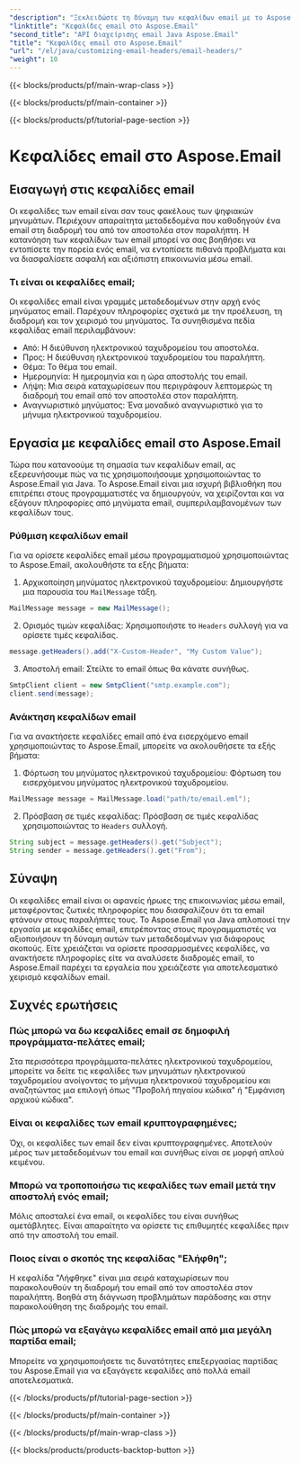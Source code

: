 ```yaml
---
"description": "Ξεκλειδώστε τη δύναμη των κεφαλίδων email με το Aspose.Email για Java. Μάθετε πώς να ορίζετε και να ανακτάτε κεφαλίδες email χωρίς κόπο."
"linktitle": "Κεφαλίδες email στο Aspose.Email"
"second_title": "API διαχείρισης email Java Aspose.Email"
"title": "Κεφαλίδες email στο Aspose.Email"
"url": "/el/java/customizing-email-headers/email-headers/"
"weight": 10
---
```


{{< blocks/products/pf/main-wrap-class >}}

{{< blocks/products/pf/main-container >}}

{{< blocks/products/pf/tutorial-page-section >}}

# Κεφαλίδες email στο Aspose.Email


## Εισαγωγή στις κεφαλίδες email

Οι κεφαλίδες των email είναι σαν τους φακέλους των ψηφιακών μηνυμάτων. Περιέχουν απαραίτητα μεταδεδομένα που καθοδηγούν ένα email στη διαδρομή του από τον αποστολέα στον παραλήπτη. Η κατανόηση των κεφαλίδων των email μπορεί να σας βοηθήσει να εντοπίσετε την πορεία ενός email, να εντοπίσετε πιθανά προβλήματα και να διασφαλίσετε ασφαλή και αξιόπιστη επικοινωνία μέσω email.

### Τι είναι οι κεφαλίδες email;

Οι κεφαλίδες email είναι γραμμές μεταδεδομένων στην αρχή ενός μηνύματος email. Παρέχουν πληροφορίες σχετικά με την προέλευση, τη διαδρομή και τον χειρισμό του μηνύματος. Τα συνηθισμένα πεδία κεφαλίδας email περιλαμβάνουν:

- Από: Η διεύθυνση ηλεκτρονικού ταχυδρομείου του αποστολέα.
- Προς: Η διεύθυνση ηλεκτρονικού ταχυδρομείου του παραλήπτη.
- Θέμα: Το θέμα του email.
- Ημερομηνία: Η ημερομηνία και η ώρα αποστολής του email.
- Λήψη: Μια σειρά καταχωρίσεων που περιγράφουν λεπτομερώς τη διαδρομή του email από τον αποστολέα στον παραλήπτη.
- Αναγνωριστικό μηνύματος: Ένα μοναδικό αναγνωριστικό για το μήνυμα ηλεκτρονικού ταχυδρομείου.

## Εργασία με κεφαλίδες email στο Aspose.Email

Τώρα που κατανοούμε τη σημασία των κεφαλίδων email, ας εξερευνήσουμε πώς να τις χρησιμοποιήσουμε χρησιμοποιώντας το Aspose.Email για Java. Το Aspose.Email είναι μια ισχυρή βιβλιοθήκη που επιτρέπει στους προγραμματιστές να δημιουργούν, να χειρίζονται και να εξάγουν πληροφορίες από μηνύματα email, συμπεριλαμβανομένων των κεφαλίδων τους.

### Ρύθμιση κεφαλίδων email

Για να ορίσετε κεφαλίδες email μέσω προγραμματισμού χρησιμοποιώντας το Aspose.Email, ακολουθήστε τα εξής βήματα:

1. Αρχικοποίηση μηνύματος ηλεκτρονικού ταχυδρομείου: Δημιουργήστε μια παρουσία του `MailMessage` τάξη.

```java
MailMessage message = new MailMessage();
```

2. Ορισμός τιμών κεφαλίδας: Χρησιμοποιήστε το `Headers` συλλογή για να ορίσετε τιμές κεφαλίδας.

```java
message.getHeaders().add("X-Custom-Header", "My Custom Value");
```

3. Αποστολή email: Στείλτε το email όπως θα κάνατε συνήθως.

```java
SmtpClient client = new SmtpClient("smtp.example.com");
client.send(message);
```

### Ανάκτηση κεφαλίδων email

Για να ανακτήσετε κεφαλίδες email από ένα εισερχόμενο email χρησιμοποιώντας το Aspose.Email, μπορείτε να ακολουθήσετε τα εξής βήματα:

1. Φόρτωση του μηνύματος ηλεκτρονικού ταχυδρομείου: Φόρτωση του εισερχόμενου μηνύματος ηλεκτρονικού ταχυδρομείου.

```java
MailMessage message = MailMessage.load("path/to/email.eml");
```

2. Πρόσβαση σε τιμές κεφαλίδας: Πρόσβαση σε τιμές κεφαλίδας χρησιμοποιώντας το `Headers` συλλογή.

```java
String subject = message.getHeaders().get("Subject");
String sender = message.getHeaders().get("From");
```

## Σύναψη

Οι κεφαλίδες email είναι οι αφανείς ήρωες της επικοινωνίας μέσω email, μεταφέροντας ζωτικές πληροφορίες που διασφαλίζουν ότι τα email φτάνουν στους παραλήπτες τους. Το Aspose.Email για Java απλοποιεί την εργασία με κεφαλίδες email, επιτρέποντας στους προγραμματιστές να αξιοποιήσουν τη δύναμη αυτών των μεταδεδομένων για διάφορους σκοπούς. Είτε χρειάζεται να ορίσετε προσαρμοσμένες κεφαλίδες, να ανακτήσετε πληροφορίες είτε να αναλύσετε διαδρομές email, το Aspose.Email παρέχει τα εργαλεία που χρειάζεστε για αποτελεσματικό χειρισμό κεφαλίδων email.

## Συχνές ερωτήσεις

### Πώς μπορώ να δω κεφαλίδες email σε δημοφιλή προγράμματα-πελάτες email;

Στα περισσότερα προγράμματα-πελάτες ηλεκτρονικού ταχυδρομείου, μπορείτε να δείτε τις κεφαλίδες των μηνυμάτων ηλεκτρονικού ταχυδρομείου ανοίγοντας το μήνυμα ηλεκτρονικού ταχυδρομείου και αναζητώντας μια επιλογή όπως "Προβολή πηγαίου κώδικα" ή "Εμφάνιση αρχικού κώδικα".

### Είναι οι κεφαλίδες των email κρυπτογραφημένες;

Όχι, οι κεφαλίδες των email δεν είναι κρυπτογραφημένες. Αποτελούν μέρος των μεταδεδομένων του email και συνήθως είναι σε μορφή απλού κειμένου.

### Μπορώ να τροποποιήσω τις κεφαλίδες των email μετά την αποστολή ενός email;

Μόλις αποσταλεί ένα email, οι κεφαλίδες του είναι συνήθως αμετάβλητες. Είναι απαραίτητο να ορίσετε τις επιθυμητές κεφαλίδες πριν από την αποστολή του email.

### Ποιος είναι ο σκοπός της κεφαλίδας "Ελήφθη";

Η κεφαλίδα "Λήφθηκε" είναι μια σειρά καταχωρίσεων που παρακολουθούν τη διαδρομή του email από τον αποστολέα στον παραλήπτη. Βοηθά στη διάγνωση προβλημάτων παράδοσης και στην παρακολούθηση της διαδρομής του email.

### Πώς μπορώ να εξαγάγω κεφαλίδες email από μια μεγάλη παρτίδα email;

Μπορείτε να χρησιμοποιήσετε τις δυνατότητες επεξεργασίας παρτίδας του Aspose.Email για να εξαγάγετε κεφαλίδες από πολλά email αποτελεσματικά.

{{< /blocks/products/pf/tutorial-page-section >}}

{{< /blocks/products/pf/main-container >}}

{{< /blocks/products/pf/main-wrap-class >}}

{{< blocks/products/products-backtop-button >}}
